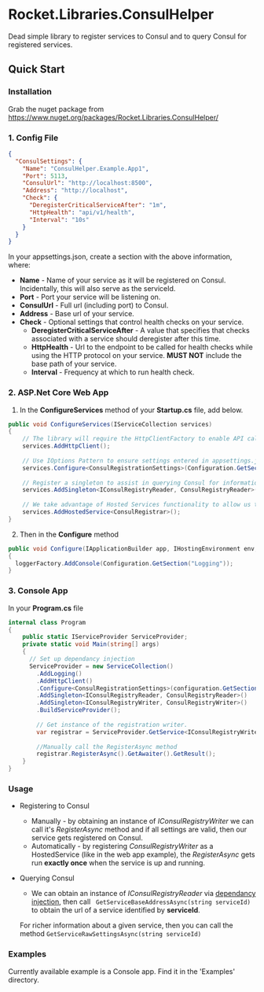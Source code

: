 # Rocket.Libraries.ConsulHelper
Dead simple library to register services to Consul and to query Consul for registered services.

## Quick Start
### Installation
Grab the nuget package from https://www.nuget.org/packages/Rocket.Libraries.ConsulHelper/

### 1. Config File
```json
{
  "ConsulSettings": {
    "Name": "ConsulHelper.Example.App1",
    "Port": 5113,
    "ConsulUrl": "http://localhost:8500",
    "Address": "http://localhost",
    "Check": {
      "DeregisterCriticalServiceAfter": "1m",
      "HttpHealth": "api/v1/health",
      "Interval": "10s"
    }
  }
}
```
In your appsettings.json, create a section with the above information, where:
- **Name** - Name of your service as it will be registered on Consul. Incidentally, this will also serve as the serviceId.
- **Port** - Port your service will be listening on.
- **ConsulUrl** - Full url (including port) to Consul.
- **Address** - Base url of your service.
- **Check** - Optional settings that control health checks on your service.
  - **DeregisterCriticalServiceAfter** - A value that specifies that checks associated with a service should deregister after this time.
  - **HttpHealth** - Url to the endpoint to be called for health checks while using the HTTP protocol on your service. **MUST NOT** include the base path of your service.
  - **Interval** - Frequency at which to run health check.

### 2. ASP.Net Core Web App
1. In the **ConfigureServices** method of your **Startup.cs** file, add below.
```csharp
public void ConfigureServices(IServiceCollection services)
{
    // The library will require the HttpClientFactory to enable API calls to Consul.
    services.AddHttpClient();
    
    // Use IOptions Pattern to ensure settings entered in appsettings.json are available to us.
    services.Configure<ConsulRegistrationSettings>(Configuration.GetSection("ConsulSettings"));
    
    // Register a singleton to assist in querying Consul for information on registered services.
    services.AddSingleton<IConsulRegistryReader, ConsulRegistryReader>();
    
    // We take advantage of Hosted Services functionality to allow us to automatically register to Consul once our service is up.
    services.AddHostedService<ConsulRegistrar>();
}
```

2. Then in the **Configure** method
```csharp
public void Configure(IApplicationBuilder app, IHostingEnvironment env, ILoggerFactory loggerFactory)
{
  loggerFactory.AddConsole(Configuration.GetSection("Logging"));
}
```

### 3. Console App
In your **Program.cs** file
```csharp
internal class Program
{
    public static IServiceProvider ServiceProvider;
    private static void Main(string[] args)
    {
      // Set up dependancy injection
      ServiceProvider = new ServiceCollection()
        .AddLogging()
        .AddHttpClient()
        .Configure<ConsulRegistrationSettings>(configuration.GetSection("ConsulSettings"))
        .AddSingleton<IConsulRegistryReader, ConsulRegistryReader>()
        .AddSingleton<IConsulRegistryWriter, ConsulRegistryWriter>()
        .BuildServiceProvider();
        
        // Get instance of the registration writer.
        var registrar = ServiceProvider.GetService<IConsulRegistryWriter>();
        
        //Manually call the RegisterAsync method
        registrar.RegisterAsync().GetAwaiter().GetResult();
    }
}    
```

### Usage
- Registering to Consul
  - Manually - by obtaining an instance of *IConsulRegistryWriter* we can call it's *RegisterAsync* method and if all settings are valid, then our service gets registered on Consul.
  - Automatically - by registering *ConsulRegistryWriter* as a HostedService (like in the web app example), the *RegisterAsync* gets run **exactly once** when the service is up and running.

- Querying Consul
    - We can obtain an instance of *IConsulRegistryReader* via [dependancy injection](https://docs.microsoft.com/en-us/aspnet/core/fundamentals/dependency-injection?view=aspnetcore-2.2), then call ``` GetServiceBaseAddressAsync(string serviceId)``` to obtain the url of a service identified by **serviceId**. 
    
    For richer information about a given service, then you can call the method ```GetServiceRawSettingsAsync(string serviceId)```
    
### Examples
Currently available example is a Console app. Find it in the 'Examples' directory.
    

